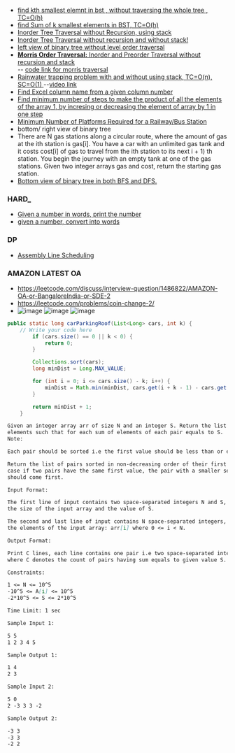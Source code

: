 - [find kth smallest elemnt in bst , withput traversing the whole tree , TC=O(h)](https://www.geeksforgeeks.org/find-k-th-smallest-element-in-bst-order-statistics-in-bst/)
- [find Sum of k smallest elements in BST,  TC=O(h)](https://www.geeksforgeeks.org/sum-k-smallest-elements-bst/)
- [Inorder Tree Traversal without Recursion, using stack](https://www.geeksforgeeks.org/inorder-tree-traversal-without-recursion/)
- [Inorder Tree Traversal without recursion and without stack!](https://www.geeksforgeeks.org/inorder-tree-traversal-without-recursion-and-without-stack/)
- [left view of binary tree without level order traversal](https://www.geeksforgeeks.org/print-left-view-binary-tree/)
- [__Morris Order Traversal:__  Inorder and Preorder Traversal without recursion and stack](https://www.youtube.com/watch?v=wGXB9OWhPTg) \
 -- [code link for morris traversal](https://github.com/mission-peace/interview/blob/master/src/com/interview/tree/MorrisTraversal.java)
- [Rainwater trapping problem with and without using stack, TC=O(n), SC=O(1) ](https://www.geeksforgeeks.org/trapping-rain-water/)
--[video link](https://www.youtube.com/watch?v=m18Hntz4go8)
- [Find Excel column name from a given column number](https://www.geeksforgeeks.org/find-excel-column-name-given-number/)
- [Find minimum number of steps to make the product of all the elements of the array 1, by incresing or decreasing the element of array by 1 in one step](https://www.youtube.com/watch?v=mPPNFyBNyJY&list=WL&index=172&t=1212s)
- [Minimum Number of Platforms Required for a Railway/Bus Station](https://www.geeksforgeeks.org/minimum-number-platforms-required-railwaybus-station/)
- bottom/ right view of binary tree
- There are N gas stations along a circular route, where the amount of gas
at the ith station is gas[i].  You have a car with an unlimited gas tank 
and it costs cost[i] of gas to travel from the ith station to its next 
i + 1) th station. You begin the journey with an empty tank at one of
 the gas stations. Given two integer arrays gas and cost, return the starting gas station.
 - [Bottom view of binary tree in both BFS and DFS.](https://www.geeksforgeeks.org/bottom-view-of-a-binary-tree-using-recursion/)
 
 
### __HARD___
- [Given a number in words, print the number](https://www.geeksforgeeks.org/convert-number-to-words/)
- [given a number, convert into words](https://www.geeksforgeeks.org/program-to-print-the-given-digit-in-words/)
### __DP__
- [Assembly Line Scheduling](https://www.geeksforgeeks.org/assembly-line-scheduling-dp-34/)


### __AMAZON LATEST OA__
- https://leetcode.com/discuss/interview-question/1486822/AMAZON-OA-or-BangaloreIndia-or-SDE-2
- https://leetcode.com/problems/coin-change-2/
- ![image](https://user-images.githubusercontent.com/51910127/135668222-0390a21e-6c40-4dd8-9705-7a9d59ba2680.png)
![image](https://user-images.githubusercontent.com/51910127/135668321-ea0777f4-fd0f-4c2e-91ab-591a8bae3854.png)
![image](https://user-images.githubusercontent.com/51910127/135668359-c7f5a4e4-9634-488a-87da-71bc10529e56.png)

```java
public static long carParkingRoof(List<Long> cars, int k) {
    // Write your code here
        if (cars.size() == 0 || k < 0) {
            return 0;
        }

        Collections.sort(cars);
        long minDist = Long.MAX_VALUE;

        for (int i = 0; i <= cars.size() - k; i++) {
            minDist = Math.min(minDist, cars.get(i + k - 1) - cars.get(i));
        }

        return minDist + 1;
    }
```
 ```md
 Given an integer array arr of size N and an integer S. Return the list of all pairs of
 elements such that for each sum of elements of each pair equals to S.
Note:

Each pair should be sorted i.e the first value should be less than or equals to the second value. 

Return the list of pairs sorted in non-decreasing order of their first value. In
case if two pairs have the same first value, the pair with a smaller second value
should come first.

Input Format:

The first line of input contains two space-separated integers N and S, denoting
the size of the input array and the value of S.

The second and last line of input contains N space-separated integers, denoting
the elements of the input array: arr[i] where 0 <= i < N.

Output Format:

 Print C lines, each line contains one pair i.e two space-separated integers,
 where C denotes the count of pairs having sum equals to given value S.

Constraints:

1 <= N <= 10^5
-10^5 <= A[i] <= 10^5
-2*10^5 <= S <= 2*10^5

Time Limit: 1 sec

Sample Input 1:

5 5
1 2 3 4 5

Sample Output 1:

1 4
2 3

Sample Input 2:

5 0
2 -3 3 3 -2

Sample Output 2:

-3 3
-3 3
-2 2
 ```
